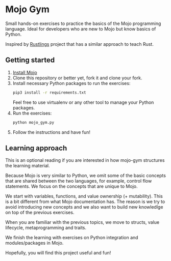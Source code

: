 # Mojo Gym

Small hands-on exercises to practice the basics of the Mojo programming language.
Ideal for developers who are new to Mojo but know basics of Python.

Inspired by [Rustlings](https://github.com/rust-lang/rustlings) project that has a similar approach to teach Rust.

## Getting started

1. [Install Mojo](https://docs.modular.com/mojo/manual/get-started/)
2. Clone this repository or better yet, fork it and clone your fork.
3. Install necessary Python packages to run the exercises:
    ```bash
    pip3 install -r requirements.txt
    ```
    Feel free to use virtualenv or any other tool to manage your Python packages.
4. Run the exercises:
    ```bash
    python mojo_gym.py
    ```
5. Follow the instructions and have fun!

## Learning approach

This is an optional reading if you are interested in how mojo-gym structures the learning material.

Because Mojo is very similar to Python, we omit some of the basic concepts that are shared between the two languages, for example, control flow statements. We focus on the concepts that are unique to Mojo.

We start with variables, functions, and value ownership (+ mutability). This is a bit different from what Mojo documentation has. The reason is we try to avoid introducing new concepts and we also want to build new knowledlge on top of the previous exercises.

When you are familiar with the previous topics, we move to structs, value lifecycle, metaprogramming and traits.

We finish the learning with exercises on Python integration and modules/packages in Mojo.

Hopefully, you will find this project useful and fun!
